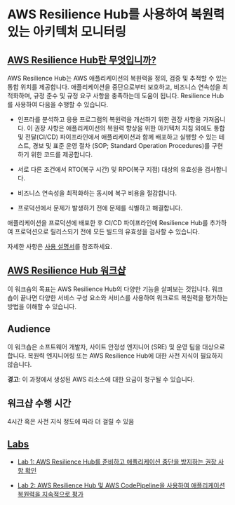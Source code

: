 # AWS Resilience Hub를 사용하여 복원력 있는 아키텍처 모니터링

## [AWS Resilience Hub란 무엇입니까?](https://catalog.workshops.aws/aws-resilience-hub-lab/en-US#what-is-aws-resilience-hub)

AWS Resilience Hub는 AWS 애플리케이션의 복원력을 정의, 검증 및 추적할 수
있는 통합 위치를 제공합니다. 애플리케이션을 중단으로부터 보호하고,
비즈니스 연속성을 최적화하며, 규정 준수 및 규정 요구 사항을 충족하는데
도움이 됩니다. Resilience Hub를 사용하여 다음을 수행할 수 있습니다.

-   인프라를 분석하고 응용 프로그램의 복원력을 개선하기 위한 권장 사항을
    가져옵니다. 이 권장 사항은 애플리케이션의 복원력 향상을 위한
    아키텍처 지침 외에도 통합 및 전달(CI/CD) 파이프라인에서
    애플리케이션과 함께 배포하고 실행할 수 있는 테스트, 경보 및 표준
    운영 절차 (SOP; Standard Operation Procedures)를 구현하기 위한
    코드를 제공합니다.

-   서로 다른 조건에서 RTO(복구 시간) 및 RPO(복구 지점) 대상의 유효성을
    검사합니다.

-   비즈니스 연속성을 최적화하는 동시에 복구 비용을 절감합니다.

-   프로덕션에서 문제가 발생하기 전에 문제를 식별하고 해결합니다.

애플리케이션을 프로덕션에 배포한 후 CI/CD 파이프라인에 Resilience Hub를
추가하여 프로덕션으로 릴리스되기 전에 모든 빌드의 유효성을 검사할 수
있습니다.

자세한 사항은 [사용
설명서](https://docs.aws.amazon.com/resilience-hub/latest/userguide/what-is.html)를 참조하세요.

## [AWS Resilience Hub 워크샵](https://catalog.workshops.aws/aws-resilience-hub-lab/en-US#aws-resilience-hub-workshop)

이 워크숍의 목표는 AWS Resilience Hub의 다양한 기능을 살펴보는 것입니다.
워크숍이 끝나면 다양한 서비스 구성 요소와 서비스를 사용하여 워크로드
복원력을 평가하는 방법을 이해할 수 있습니다.

## Audience

이 워크숍은 소프트웨어 개발자, 사이트 안정성 엔지니어 (SRE) 및 운영 팀을
대상으로 합니다. 복원력 엔지니어링 또는 AWS Resilience Hub에 대한 사전
지식이 필요하지 않습니다.

**경고**: 이 과정에서 생성된 AWS 리소스에 대한 요금이 청구될 수
있습니다.

## 워크샵 수행 시간
4시간 혹은 사전 지식 정도에 따라 더 걸릴 수 있음

## [Labs](https://catalog.workshops.aws/aws-resilience-hub-lab/en-US#labs)

-   [Lab 1: AWS Resilience Hub를 준비하고 애플리케이션 중단을 방지하는 권장 사항 확인](./lab1/README.md)

-   [Lab 2: AWS Resilience Hub 및 AWS CodePipeline을 사용하여 애플리케이션 복원력을 지속적으로 평가](https://catalog.workshops.aws/aws-resilience-hub-lab/en-US/cicd-integration)
